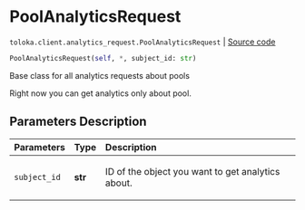 # PoolAnalyticsRequest
`toloka.client.analytics_request.PoolAnalyticsRequest` | [Source code](https://github.com/Toloka/toloka-kit/blob/v1.0.2/src/client/analytics_request.py#L39)

```python
PoolAnalyticsRequest(self, *, subject_id: str)
```

Base class for all analytics requests about pools


Right now you can get analytics only about pool.

## Parameters Description

| Parameters | Type | Description |
| :----------| :----| :-----------|
`subject_id`|**str**|<p>ID of the object you want to get analytics about.</p>
